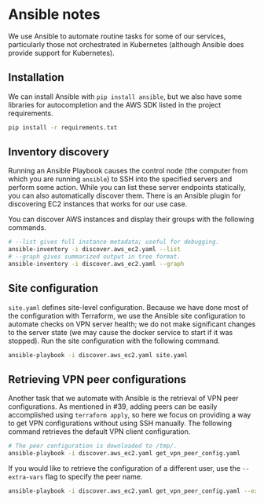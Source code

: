 # Ansible notes

We use Ansible to automate routine tasks for some of our services, particularly
those not orchestrated in Kubernetes (although Ansible does provide support for
Kubernetes).

## Installation

We can install Ansible with `pip install ansible`, but we also have some
libraries for autocompletion and the AWS SDK listed in the project
requirements.

```bash
pip install -r requirements.txt
```

## Inventory discovery

Running an Ansible Playbook causes the control node (the computer from which
you are running `ansible`) to SSH into the specified servers and perform some
action. While you can list these server endpoints statically, you can also
automatically discover them. There is an Ansible plugin for discovering EC2
instances that works for our use case.

You can discover AWS instances and display their groups with the following
commands.

```bash
# --list gives full instance metadata; useful for debugging.
ansible-inventory -i discover.aws_ec2.yaml --list
# --graph gives summarized output in tree format.
ansible-inventory -i discover.aws_ec2.yaml --graph
```

## Site configuration

`site.yaml` defines site-level configuration. Because we have done most of the
configuration with Terraform, we use the Ansible site configuration to automate
checks on VPN server health; we do not make significant changes to the server
state (we may cause the docker service to start if it was stopped). Run the
site configuration with the following command.

```bash
ansible-playbook -i discover.aws_ec2.yaml site.yaml
```

## Retrieving VPN peer configurations

Another task that we automate with Ansible is the retrieval of VPN peer
configurations. As mentioned in #39, adding peers can be easily accomplished
using `terraform apply`, so here we focus on providing a way to get VPN
configurations without using SSH manually. The following command retrieves the
default VPN client configuration.

```bash
# The peer configuration is downloaded to /tmp/.
ansible-playbook -i discover.aws_ec2.yaml get_vpn_peer_config.yaml
```

If you would like to retrieve the configuration of a different user, use the
`--extra-vars` flag to specify the peer name.

```bash
ansible-playbook -i discover.aws_ec2.yaml get_vpn_peer_config.yaml --extra-vars "peer_name=peer_leo_mac"
```
